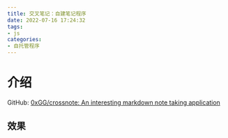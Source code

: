 ```yaml
---
title: 交叉笔记：自建笔记程序
date: 2022-07-16 17:24:32
tags:
- js
categories:
- 自托管程序
---
```


# 介绍

GitHub: [0xGG/crossnote: An interesting markdown note taking application](https://github.com/0xGG/crossnote)

## 效果


